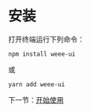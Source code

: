 # 安装

打开终端运行下列命令：

```
npm install weee-ui
```

或

```
yarn add weee-ui
```

下一节：[开始使用](#/doc/get-started)